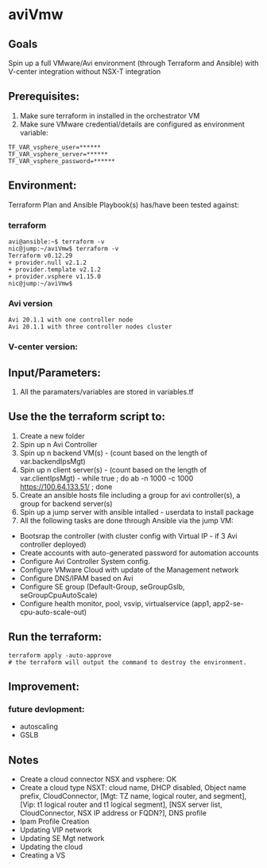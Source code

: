 # aviVmw

## Goals
Spin up a full VMware/Avi environment (through Terraform and Ansible) with V-center integration without NSX-T integration

## Prerequisites:
1. Make sure terraform in installed in the orchestrator VM
2. Make sure VMware credential/details are configured as environment variable:
```
TF_VAR_vsphere_user=******
TF_VAR_vsphere_server=******
TF_VAR_vsphere_password=******

```

## Environment:

Terraform Plan and Ansible Playbook(s) has/have been tested against:

### terraform

```
avi@ansible:~$ terraform -v
nic@jump:~/aviVmw$ terraform -v
Terraform v0.12.29
+ provider.null v2.1.2
+ provider.template v2.1.2
+ provider.vsphere v1.15.0
nic@jump:~/aviVmw$
```

### Avi version

```
Avi 20.1.1 with one controller node
Avi 20.1.1 with three controller nodes cluster
```

### V-center version:


## Input/Parameters:

1. All the paramaters/variables are stored in variables.tf

## Use the the terraform script to:
1. Create a new folder
2. Spin up n Avi Controller
3. Spin up n backend VM(s) - (count based on the length of var.backendIpsMgt)
4. Spin up n client server(s) - (count based on the length of var.clientIpsMgt) - while true ; do ab -n 1000 -c 1000 https://100.64.133.51/ ; done
5. Create an ansible hosts file including a group for avi controller(s), a group for backend server(s)
6. Spin up a jump server with ansible intalled - userdata to install package
7. All the following tasks are done through Ansible via the jump VM:
- Bootsrap the controller (with cluster config with Virtual IP - if 3 Avi controller deployed)
- Create accounts with auto-generated password for automation accounts
- Configure Avi Controller System config.
- Configure VMware Cloud with update of the Management network
- Configure DNS/IPAM based on Avi
- Configure SE group (Default-Group, seGroupGslb, seGroupCpuAutoScale)
- Configure health monitor, pool, vsvip, virtualservice (app1, app2-se-cpu-auto-scale-out)

## Run the terraform:
```
terraform apply -auto-approve
# the terraform will output the command to destroy the environment.
```

## Improvement:

### future devlopment:

- autoscaling
- GSLB


## Notes
- Create a cloud connector NSX and vsphere: OK
- Create a cloud type NSXT: cloud name, DHCP disabled, Object name prefix, CloudConnector, [Mgt: TZ name, logical router, and segment], [Vip: t1 logical router and t1 logical segment], [NSX server list, CloudConnector, NSX IP address or FQDN?], DNS profile
- Ipam Profile Creation
- Updating VIP network
- Updating SE Mgt network
- Updating the cloud
- Creating a VS
